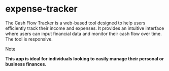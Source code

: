 # expense-tracker

The Cash Flow Tracker is a web-based tool designed to help users efficiently track their income and expenses. It provides an intuitive interface where users can input financial data and monitor their cash flow over time. The tool is responsive.

> [!NOTE]  
> <b>This app is ideal for individuals looking to easily manage their personal or business finances.</b>